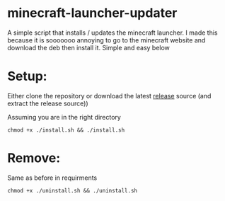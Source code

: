 # minecraft-launcher-updater
A simple script that installs / updates the minecraft launcher. I made this because it is sooooooo annoying to go to the minecraft website and download the deb then install it. Simple and easy below


# Setup:
Either clone the repository or download the latest [release](https://github.com/Doomsdayrs/minecraft-launcher-updater/releases/latest) source (and extract the release source))

Assuming you are in the right directory
```
chmod +x ./install.sh && ./install.sh
```

# Remove: 
Same as before in requirments
```
chmod +x ./uninstall.sh && ./uninstall.sh
```

